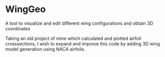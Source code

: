 # WingGeo
A tool to visualize and edit different wing configurations and obtain 3D coordinates

Taking an old project of mine which calculated and plotted airfoil crosssections, I wish to expand and improve this code by adding 3D wing model generation using NACA airfoils. 
